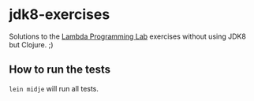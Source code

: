 # jdk8-exercises

Solutions to the [Lambda Programming Lab](https://github.com/NightHacking/LambdasHacking/blob/f0988955edcffdea4fb1e686bca57c1cb9cd5c94/Code/test/exercises/Exercises.java) exercises without using JDK8 but Clojure. ;)

## How to run the tests

`lein midje` will run all tests.


